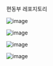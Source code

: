 
편동부 레포지토리


![image](https://github.com/user-attachments/assets/65be5f8d-a1fd-4eb5-bf92-fef4846d9478)

![image](https://github.com/user-attachments/assets/46e7bb9f-2173-49a0-b2d0-3fa49f73585e)

![image](https://github.com/user-attachments/assets/1fe5f9d7-9d45-4036-91ed-45a583a62df4)

![image](https://github.com/user-attachments/assets/7768fed1-bec9-4487-af76-ebf681add394)
